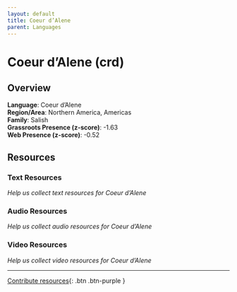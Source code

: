 ```yaml
---
layout: default
title: Coeur d’Alene
parent: Languages
---
```


# Coeur d’Alene (crd)

## Overview

**Language**: Coeur d’Alene  
**Region/Area**: Northern America, Americas  
**Family**: Salish  
**Grassroots Presence (z-score)**: -1.63  
**Web Presence (z-score)**: -0.52  

## Resources

### Text Resources
*Help us collect text resources for Coeur d’Alene*

### Audio Resources
*Help us collect audio resources for Coeur d’Alene*

### Video Resources
*Help us collect video resources for Coeur d’Alene*

---

[Contribute resources](https://forms.office.com/e/1SfLJx3u1r){: .btn .btn-purple }
